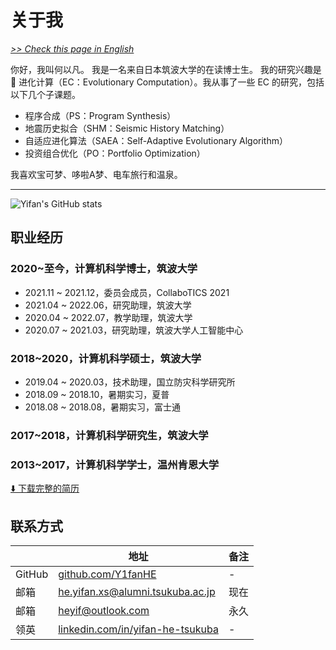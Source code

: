 # 关于我

[*>> Check this page in English*](/aboutme/)

你好，我叫何以凡。 我是一名来自日本筑波大学的在读博士生。 我的研究兴趣是 🧬 进化计算（EC：Evolutionary Computation）。我从事了一些 EC 的研究，包括以下几个子课题。

- 程序合成（PS：Program Synthesis）
- 地震历史拟合（SHM：Seismic History Matching）
- 自适应进化算法（SAEA：Self-Adaptive Evolutionary Algorithm）
- 投资组合优化（PO：Portfolio Optimization）

我喜欢宝可梦、哆啦A梦、电车旅行和温泉。

---

![Yifan's GitHub stats](https://github-readme-stats.vercel.app/api?username=Y1fanHE&show_icons=true&theme=transparent)

## 职业经历

### 2020~至今，计算机科学博士，筑波大学

- 2021.11 ~ 2021.12，委员会成员，CollaboTICS 2021
- 2021.04 ~ 2022.06，研究助理，筑波大学
- 2020.04 ~ 2022.07，教学助理，筑波大学
- 2020.07 ~ 2021.03，研究助理，筑波大学人工智能中心

### 2018~2020，计算机科学硕士，筑波大学

- 2019.04 ~ 2020.03，技术助理，国立防灾科学研究所
- 2018.09 ~ 2018.10，暑期实习，夏普
- 2018.08 ~ 2018.08，暑期实习，富士通

### 2017~2018，计算机科学研究生，筑波大学

### 2013~2017，计算机科学学士，温州肯恩大学

[⬇️ 下载完整的简历](yifan.2022.09.cn.pdf)

## 联系方式

| | 地址 | 备注 |
| - | - | - |
| GitHub | [github.com/Y1fanHE](https://github.com/Y1fanHE) | - |
| 邮箱 | [he.yifan.xs@alumni.tsukuba.ac.jp](mailto:he.yifan.xs@alumni.tsukuba.ac.jp) | 现在 |
| 邮箱 | [heyif@outlook.com](mailto:heyif@outlook.com) | 永久 |
| 领英 | [linkedin.com/in/yifan-he-tsukuba](https://linkedin.com/in/yifan-he-tsukuba) | - |
